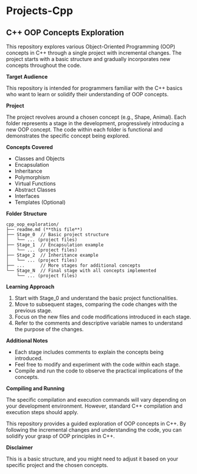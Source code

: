 # Projects-Cpp

## C++ OOP Concepts Exploration

This repository explores various Object-Oriented Programming (OOP) concepts in C++ through a single project with incremental changes. The project starts with a basic structure and gradually incorporates new concepts throughout the code.

**Target Audience**

This repository is intended for programmers familiar with the C++ basics who want to learn or solidify their understanding of OOP concepts. 

**Project**

The project revolves around a chosen concept (e.g., Shape, Animal). Each folder represents a stage in the development, progressively introducing a new OOP concept. The code within each folder is functional and demonstrates the specific concept being explored.

**Concepts Covered**

* Classes and Objects
* Encapsulation
* Inheritance
* Polymorphism
* Virtual Functions
* Abstract Classes
* Interfaces
* Templates (Optional)

**Folder Structure**

```
cpp_oop_exploration/
├── readme.md (**this file**)
├── Stage_0  // Basic project structure
│   └── ... (project files)
├── Stage_1  // Encapsulation example
│   └── ... (project files)
├── Stage_2  // Inheritance example
│   └── ... (project files)
├── ...      // More stages for additional concepts
└── Stage_N  // Final stage with all concepts implemented
    └── ... (project files)
```

**Learning Approach**

1. Start with Stage_0 and understand the basic project functionalities.
2. Move to subsequent stages, comparing the code changes with the previous stage.
3. Focus on the new files and code modifications introduced in each stage.
4. Refer to the comments and descriptive variable names to understand the purpose of the changes.

**Additional Notes**

* Each stage includes comments to explain the concepts being introduced.
* Feel free to modify and experiment with the code within each stage. 
* Compile and run the code to observe the practical implications of the concepts.

**Compiling and Running**

The specific compilation and execution commands will vary depending on your development environment. However, standard C++ compilation and execution steps should apply.

This repository provides a guided exploration of OOP concepts in C++. By following the incremental changes and understanding the code, you can solidify your grasp of OOP principles in C++.

**Disclaimer**

This is a basic structure, and you might need to adjust it based on your specific project and the chosen concepts. 

